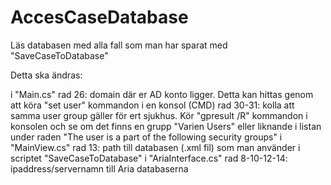 # AccesCaseDatabase
Läs databasen med alla fall som man har sparat med "SaveCaseToDatabase"

Detta ska ändras:

i "Main.cs" rad 26: domain där er AD konto ligger. Detta kan hittas genom att köra "set user" kommandon i en konsol (CMD)
rad 30-31: kolla att samma user group gäller för ert sjukhus. Kör "gpresult /R" kommandon i konsolen och se om det finns en grupp "Varien Users" eller liknande i listan under raden "The user is a part of the following security groups"
i "MainView.cs" rad 13: path till databasen (.xml fil) som man använder i scriptet "SaveCaseToDatabase"
i "AriaInterface.cs" rad 8-10-12-14: ipaddress/servernamn till Aria databaserna
